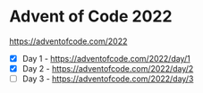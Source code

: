 # Advent of Code 2022

https://adventofcode.com/2022

- [x] Day 1 - https://adventofcode.com/2022/day/1
- [x] Day 2 - https://adventofcode.com/2022/day/2
- [ ] Day 3 - https://adventofcode.com/2022/day/3
